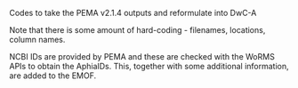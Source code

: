 Codes to take the PEMA v2.1.4 outputs and reformulate into DwC-A

Note that there is some amount of hard-coding - filenames, locations, column names.

NCBI IDs are provided by PEMA and these are checked with the WoRMS APIs to obtain the AphiaIDs. This, together with some additional information, are added to the EMOF.
